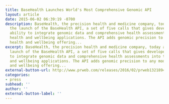 ```yaml
---
title: BaseHealth Launches World's Most Comprehensive Genomic API
layout: article
date: 2015-06-02 06:39:19 -0700
description: BaseHealth, the precision health and medicine company, today announced
  the launch of the BaseHealth API, a set of five calls that gives developers the
  ability to integrate genomic data and comprehensive health assessments into their
  health and wellbeing applications. The API adds genomic precision to any modern
  health and wellbeing offering...
excerpt: BaseHealth, the precision health and medicine company, today announced the
  launch of the BaseHealth API, a set of five calls that gives developers the ability
  to integrate genomic data and comprehensive health assessments into their health
  and wellbeing applications. The API adds genomic precision to any modern health
  and wellbeing offering...
external-button-url: http://www.prweb.com/releases/2016/02/prweb13218940.htm
categories:
- press
subhead: ''
author: ''
external-button-label: ''
---
```

